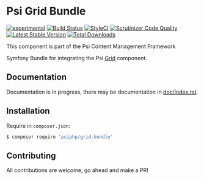 # Psi Grid Bundle

[![experimental](http://badges.github.io/stability-badges/dist/experimental.svg)](http://github.com/badges/stability-badges)
[![Build Status](https://travis-ci.org/psiphp/grid-bundle.svg?branch=master)](https://travis-ci.org/psiphp/grid-bundle)
[![StyleCI](https://styleci.io/repos/73190181/shield)](https://styleci.io/repos/73190181)
[![Scrutinizer Code
Quality](https://scrutinizer-ci.com/g/psiphp/grid-bundle/badges/quality-score.png?b=master)](https://scrutinizer-ci.com/g/psiphp/grid-bundle/?branch=master)
[![Latest Stable Version](https://poser.pugx.org/psiphp/grid-bundle/version.png?format=plastic)](https://packagist.org/packages/psiphp/grid-bundle)
[![Total Downloads](https://poser.pugx.org/psiphp/grid-bundle/d/total.png?format=plastic)](https://packagist.org/packages/psiphp/grid-bundle)


This component is part of the Psi Content Management Framework

Symfony Bundle for integrating the Psi [Grid](https://github.com/psiphp/grid) component.


## Documentation

Documentation is in progress, there may be documentation in [doc/index.rst](https://github.com/psiphp/grid-bundle/blob/master/docs/index.rst).

## Installation

Require in `composer.json`:

```bash
$ composer require 'psiphp/grid-bundle'
```

## Contributing

All contributions are welcome, go ahead and make a PR!
